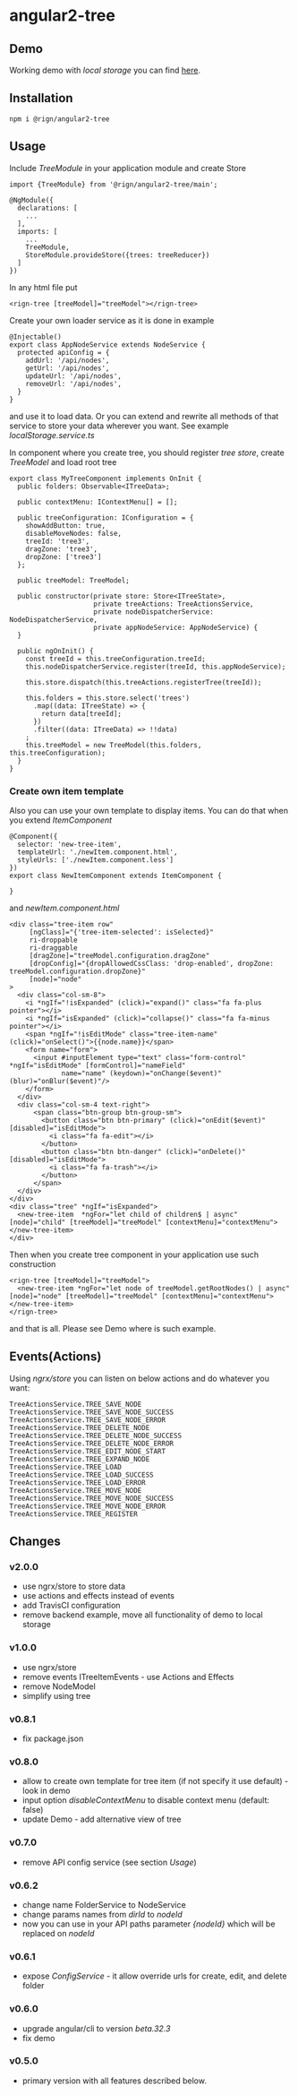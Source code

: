# angular2-tree

## Demo

Working demo with _local storage_ you can find [here](https://qjon.github.io/angular2-tree/).

## Installation

    npm i @rign/angular2-tree
   

## Usage
    
Include _TreeModule_ in your application module and create Store

    import {TreeModule} from '@rign/angular2-tree/main';
    
    @NgModule({
      declarations: [
        ...
      ],
      imports: [
        ...
        TreeModule,
        StoreModule.provideStore({trees: treeReducer})
      ]
    })
    
In any html file put 

    <rign-tree [treeModel]="treeModel"></rign-tree>
    
Create your own loader service as it is done in example        

    @Injectable()
    export class AppNodeService extends NodeService {
      protected apiConfig = {
        addUrl: '/api/nodes',
        getUrl: '/api/nodes',
        updateUrl: '/api/nodes',
        removeUrl: '/api/nodes',
      }
    }

and use it to load data. Or you can extend and rewrite all methods of that service to store your data wherever you want. See example _localStorage.service.ts_


In component where you create tree, you should register _tree store_, create _TreeModel_ and load root tree

    export class MyTreeComponent implements OnInit {
      public folders: Observable<ITreeData>;
    
      public contextMenu: IContextMenu[] = [];
    
      public treeConfiguration: IConfiguration = {
        showAddButton: true,
        disableMoveNodes: false,
        treeId: 'tree3',
        dragZone: 'tree3',
        dropZone: ['tree3']
      };
    
      public treeModel: TreeModel;
    
      public constructor(private store: Store<ITreeState>,
                         private treeActions: TreeActionsService,
                         private nodeDispatcherService: NodeDispatcherService,
                         private appNodeService: AppNodeService) {
      }
    
      public ngOnInit() {
        const treeId = this.treeConfiguration.treeId;
        this.nodeDispatcherService.register(treeId, this.appNodeService);
    
        this.store.dispatch(this.treeActions.registerTree(treeId));
    
        this.folders = this.store.select('trees')
          .map((data: ITreeState) => {
            return data[treeId];
          })
          .filter((data: ITreeData) => !!data)
        ;
        this.treeModel = new TreeModel(this.folders, this.treeConfiguration);
      }
    }


### Create own item template

Also you can use your own template to display items. You can do that when you extend _ItemComponent_

    @Component({
      selector: 'new-tree-item',
      templateUrl: './newItem.component.html',
      styleUrls: ['./newItem.component.less']
    })
    export class NewItemComponent extends ItemComponent {
    
    }
    
and _newItem.component.html_

    <div class="tree-item row"
         [ngClass]="{'tree-item-selected': isSelected}"
         ri-droppable
         ri-draggable
         [dragZone]="treeModel.configuration.dragZone"
         [dropConfig]="{dropAllowedCssClass: 'drop-enabled', dropZone: treeModel.configuration.dropZone}"
         [node]="node"
    >
      <div class="col-sm-8">
        <i *ngIf="!isExpanded" (click)="expand()" class="fa fa-plus pointer"></i>
        <i *ngIf="isExpanded" (click)="collapse()" class="fa fa-minus pointer"></i>
        <span *ngIf="!isEditMode" class="tree-item-name" (click)="onSelect()">{{node.name}}</span>
        <form name="form">
          <input #inputElement type="text" class="form-control" *ngIf="isEditMode" [formControl]="nameField"
                 name="name" (keydown)="onChange($event)" (blur)="onBlur($event)"/>
        </form>
      </div>
      <div class="col-sm-4 text-right">
          <span class="btn-group btn-group-sm">
            <button class="btn btn-primary" (click)="onEdit($event)" [disabled]="isEditMode">
              <i class="fa fa-edit"></i>
            </button>
            <button class="btn btn-danger" (click)="onDelete()" [disabled]="isEditMode">
              <i class="fa fa-trash"></i>
            </button>
          </span>
      </div>
    </div>
    <div class="tree" *ngIf="isExpanded">
      <new-tree-item  *ngFor="let child of children$ | async" [node]="child" [treeModel]="treeModel" [contextMenu]="contextMenu"></new-tree-item>
    </div>

    
Then when you create tree component in your application use such construction

    <rign-tree [treeModel]="treeModel">
      <new-tree-item *ngFor="let node of treeModel.getRootNodes() | async" [node]="node" [treeModel]="treeModel" [contextMenu]="contextMenu"></new-tree-item>
    </rign-tree>
    
and that is all. Please see Demo where is such example.

## Events(Actions)

Using _ngrx/store_ you can listen on below actions and do whatever you want:

    TreeActionsService.TREE_SAVE_NODE
    TreeActionsService.TREE_SAVE_NODE_SUCCESS
    TreeActionsService.TREE_SAVE_NODE_ERROR
    TreeActionsService.TREE_DELETE_NODE
    TreeActionsService.TREE_DELETE_NODE_SUCCESS
    TreeActionsService.TREE_DELETE_NODE_ERROR
    TreeActionsService.TREE_EDIT_NODE_START
    TreeActionsService.TREE_EXPAND_NODE
    TreeActionsService.TREE_LOAD
    TreeActionsService.TREE_LOAD_SUCCESS
    TreeActionsService.TREE_LOAD_ERROR
    TreeActionsService.TREE_MOVE_NODE
    TreeActionsService.TREE_MOVE_NODE_SUCCESS
    TreeActionsService.TREE_MOVE_NODE_ERROR
    TreeActionsService.TREE_REGISTER

 
## Changes

### v2.0.0
* use ngrx/store to store data
* use actions and effects instead of events
* add TravisCI configuration
* remove backend example, move all functionality of demo to local storage

### v1.0.0

* use ngrx/store
* remove events ITreeItemEvents - use Actions and Effects
* remove NodeModel
* simplify using tree

### v0.8.1

* fix package.json

### v0.8.0

* allow to create own template for tree item (if not specify it use default) - look in demo
* input option _disableContextMenu_ to disable context menu (default: false)
* update Demo - add alternative view of tree

### v0.7.0

* remove API config service (see section _Usage_)

### v0.6.2

* change name FolderService to NodeService
* change params names from _dirId_ to _nodeId_
* now you can use in your API paths parameter _{nodeId}_ which will be replaced on _nodeId_

### v0.6.1

* expose _ConfigService_ - it allow override urls for create, edit, and delete folder

### v0.6.0

* upgrade angular/cli to version _beta.32.3_
* fix demo

### v0.5.0

* primary version with all features described below.
